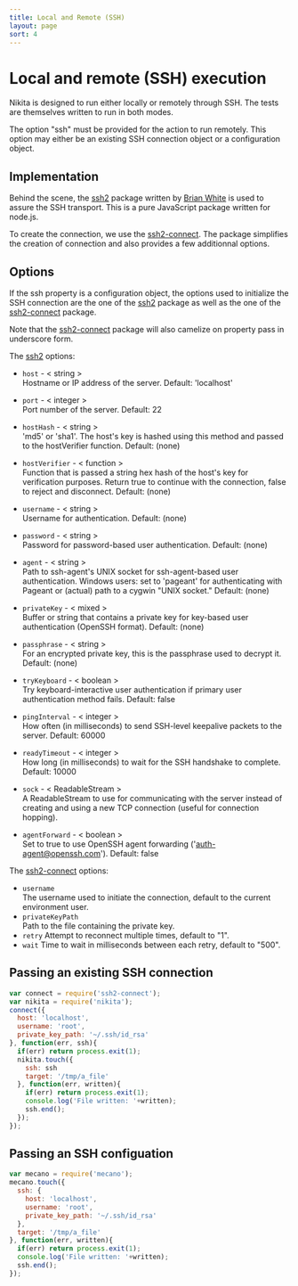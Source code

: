```yaml
---
title: Local and Remote (SSH)
layout: page
sort: 4
---
```


# Local and remote (SSH) execution

Nikita is designed to run either locally or remotely through SSH. The tests
are themselves written to run in both modes.

The option "ssh" must be provided for the action to run remotely. This option
may either be an existing SSH connection object or a configuration object.

## Implementation

Behind the scene, the [ssh2] package written by [Brian White][brian] is used to
assure the SSH transport. This is a pure JavaScript package written for node.js.

To create the connection, we use the [ssh2-connect]. The package simplifies the
creation of connection and also provides a few additionnal options.

## Options

If the ssh property is a configuration object, the options used to initialize
the SSH connection are the one of the [ssh2] package as well as the one of
the [ssh2-connect] package.

Note that the [ssh2-connect] package will also camelize on property pass in
underscore form.

The [ssh2] options:

*   `host` - < string >   
    Hostname or IP address of the server. Default: 'localhost'

*   `port` - < integer >   
    Port number of the server. Default: 22

*   `hostHash` - < string >   
    'md5' or 'sha1'. The host's key is hashed using this method and passed to the hostVerifier function. Default: (none)

*   `hostVerifier` - < function >   
    Function that is passed a string hex hash of the host's key for verification purposes. Return true to continue with the connection, false to reject and disconnect. Default: (none)

*   `username` - < string >   
    Username for authentication. Default: (none)

*   `password` - < string >   
    Password for password-based user authentication. Default: (none)

*   `agent` - < string >   
    Path to ssh-agent's UNIX socket for ssh-agent-based user authentication. Windows users: set to 'pageant' for authenticating with Pageant or (actual) path to a cygwin "UNIX socket." Default: (none)

*   `privateKey` - < mixed >   
    Buffer or string that contains a private key for key-based user authentication (OpenSSH format). Default: (none)

*   `passphrase` - < string >   
    For an encrypted private key, this is the passphrase used to decrypt it. Default: (none)

*   `tryKeyboard` - < boolean >   
    Try keyboard-interactive user authentication if primary user authentication method fails. Default: false

*   `pingInterval` - < integer >   
    How often (in milliseconds) to send SSH-level keepalive packets to the server. Default: 60000

*   `readyTimeout` - < integer >   
    How long (in milliseconds) to wait for the SSH handshake to complete. Default: 10000

*   `sock` - < ReadableStream >   
    A ReadableStream to use for communicating with the server instead of creating and using a new TCP connection (useful for connection hopping).

*   `agentForward` - < boolean >   
    Set to true to use OpenSSH agent forwarding ('auth-agent@openssh.com'). Default: false

The [ssh2-connect] options:

-   `username`   
    The username used to initiate the connection, default to the current
    environment user.
-   `privateKeyPath`   
    Path to the file containing the private key.   
-   `retry`
    Attempt to reconnect multiple times, default to "1".   
-   `wait`
    Time to wait in milliseconds between each retry, default to "500".  

## Passing an existing SSH connection

```js
var connect = require('ssh2-connect');
var nikita = require('nikita');
connect({
  host: 'localhost',
  username: 'root',
  private_key_path: '~/.ssh/id_rsa'
}, function(err, ssh){
  if(err) return process.exit(1);
  nikita.touch({
    ssh: ssh
    target: '/tmp/a_file'
  }, function(err, written){
    if(err) return process.exit(1);
    console.log('File written: '+written);
    ssh.end();
  });
});
```

## Passing an SSH configuation

```js
var mecano = require('mecano');
mecano.touch({
  ssh: {
    host: 'localhost',
    username: 'root',
    private_key_path: '~/.ssh/id_rsa'
  },
  target: '/tmp/a_file'
}, function(err, written){
  if(err) return process.exit(1);
  console.log('File written: '+written);
  ssh.end();
});
```

[ssh2-connect]: https://github.com/wdavidw/ssh2-connect
[ssh2]: https://github.com/mscdex/ssh2
[brian]: https://github.com/mscdex
